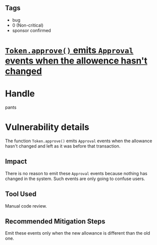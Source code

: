 ## Tags

- bug
- 0 (Non-critical)
- sponsor confirmed

# [`Token.approve()` emits `Approval` events when the allowence hasn't changed](https://github.com/code-423n4/2021-11-bootfinance-findings/issues/46) 

# Handle

pants


# Vulnerability details

The function `Token.approve()` emits `Approval` events when the allowance hasn't changed and left as it was before that transaction.

## Impact
There is no reason to emit these `Approval` events because nothing has changed in the system. Such events are only going to confuse users.

## Tool Used
Manual code review.

## Recommended Mitigation Steps
Emit these events only when the new allowance is different than the old one.

